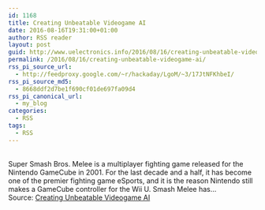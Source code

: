 ```yaml
---
id: 1168
title: Creating Unbeatable Videogame AI
date: 2016-08-16T19:31:00+01:00
author: RSS reader
layout: post
guid: http://www.uelectronics.info/2016/08/16/creating-unbeatable-videogame-ai/
permalink: /2016/08/16/creating-unbeatable-videogame-ai/
rss_pi_source_url:
  - http://feedproxy.google.com/~r/hackaday/LgoM/~3/17JtNFKhbeI/
rss_pi_source_md5:
  - 8668ddf2d7be1f690cf01de697fa09d4
rss_pi_canonical_url:
  - my_blog
categories:
  - RSS
tags:
  - RSS
---
```

&#013;  
Super Smash Bros. Melee is a multiplayer fighting game released for the Nintendo GameCube in 2001. For the last decade and a half, it has become one of the premier fighting game eSports, and it is the reason Nintendo still makes a GameCube controller for the Wii U. Smash Melee has…&#013;  
Source: <a href="http://feedproxy.google.com/~r/hackaday/LgoM/~3/17JtNFKhbeI/" target="_blank">Creating Unbeatable Videogame AI</a>